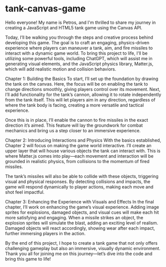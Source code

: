 # tank-canvas-game

Hello everyone! My name is Petros, and I'm thrilled to share my journey in creating a JavaScript and HTML5 tank game using the Canvas API.

Today, I’ll be walking you through the steps and creative process behind developing this game. The goal is to craft an engaging, physics-driven experience where players can maneuver a tank, aim, and fire missiles to interact with a dynamic game world. To bring this project to life, I'll be utilizing some powerful tools, including ChatGPT, which will assist me in generating visual elements, and the JavaScript physics library, Matter.js, which will add realistic motion and collision behaviors.

Chapter 1: Building the Basics
To start, I’ll set up the foundation by drawing the tank on the canvas. Here, the focus will be on enabling the tank to change directions smoothly, giving players control over its movement. Next, I’ll add functionality for the tank’s cannon, allowing it to rotate independently from the tank itself. This will let players aim in any direction, regardless of where the tank body is facing, creating a more versatile and tactical experience.

Once this is in place, I’ll enable the cannon to fire missiles in the exact direction it’s aimed. This feature will lay the groundwork for combat mechanics and bring us a step closer to an immersive experience.

Chapter 2: Introducing Interactions and Physics
With the basics established, Chapter 2 will focus on making the game world interactive. I’ll create an upper layer that will house various objects the tank can interact with. This is where Matter.js comes into play—each movement and interaction will be grounded in realistic physics, from collisions to the momentum of fired missiles.

The tank’s missiles will also be able to collide with these objects, triggering visual and physical responses. By detecting collisions and impacts, the game will respond dynamically to player actions, making each move and shot feel impactful.

Chapter 3: Enhancing the Experience with Visuals and Effects
In the final chapter, I’ll work on enhancing the game’s visual experience. Adding image sprites for explosions, damaged objects, and visual cues will make each hit more satisfying and engaging. When a missile strikes an object, the explosion sprites will simulate the blast, adding an exciting level of realism. Damaged objects will react accordingly, showing wear after each impact, further immersing players in the action.

By the end of this project, I hope to create a tank game that not only offers challenging gameplay but also an immersive, visually dynamic environment. Thank you all for joining me on this journey—let’s dive into the code and bring this game to life!